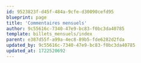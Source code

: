 ```yaml
---
id: 9523823f-d45f-484a-9cfe-d30090cefd95
blueprint: page
title: 'Commentaires mensuels'
author: 9c55616c-7340-47e9-bc83-f0bc3da40785
template: billets_mensuels/index
parent: e387d55f-a99a-4ec8-89b5-fde6282d2fda
updated_by: 9c55616c-7340-47e9-bc83-f0bc3da40785
updated_at: 1722520692
---
```

